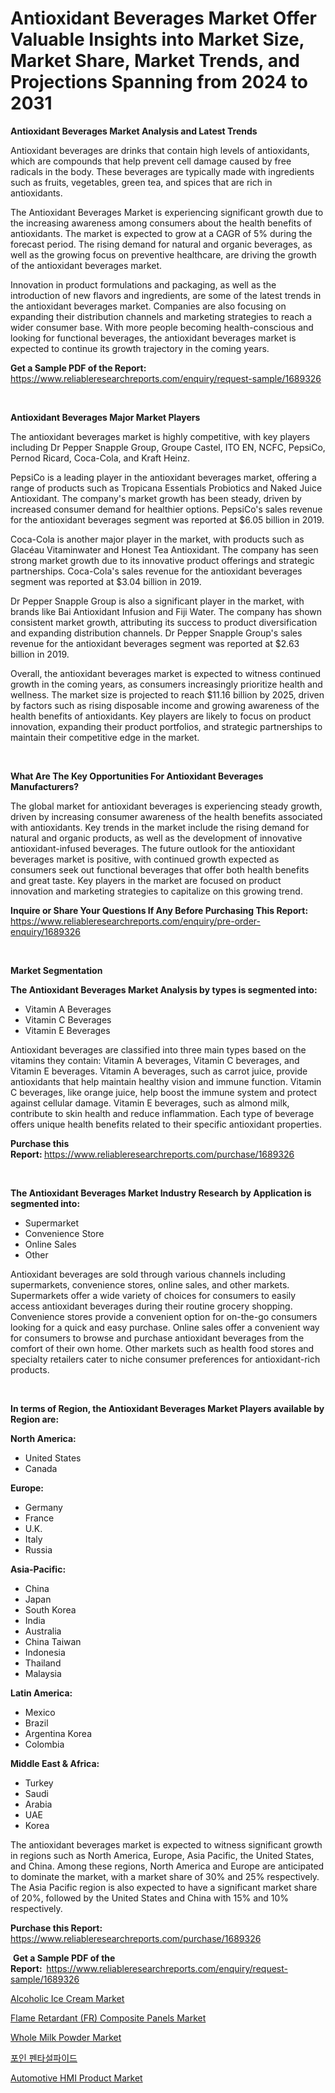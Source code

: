 <p><h1>Antioxidant Beverages Market Offer Valuable Insights into Market Size, Market Share, Market Trends, and Projections Spanning from 2024 to 2031</h1></p><p><strong>Antioxidant Beverages Market Analysis and Latest Trends</strong></p>
<p><p>Antioxidant beverages are drinks that contain high levels of antioxidants, which are compounds that help prevent cell damage caused by free radicals in the body. These beverages are typically made with ingredients such as fruits, vegetables, green tea, and spices that are rich in antioxidants.</p><p>The Antioxidant Beverages Market is experiencing significant growth due to the increasing awareness among consumers about the health benefits of antioxidants. The market is expected to grow at a CAGR of 5% during the forecast period. The rising demand for natural and organic beverages, as well as the growing focus on preventive healthcare, are driving the growth of the antioxidant beverages market.</p><p>Innovation in product formulations and packaging, as well as the introduction of new flavors and ingredients, are some of the latest trends in the antioxidant beverages market. Companies are also focusing on expanding their distribution channels and marketing strategies to reach a wider consumer base. With more people becoming health-conscious and looking for functional beverages, the antioxidant beverages market is expected to continue its growth trajectory in the coming years.</p></p>
<p><strong>Get a Sample PDF of the Report:&nbsp;</strong> <a href="https://www.reliableresearchreports.com/enquiry/request-sample/1689326">https://www.reliableresearchreports.com/enquiry/request-sample/1689326</a></p>
<p>&nbsp;</p>
<p><strong>Antioxidant Beverages Major Market Players</strong></p>
<p><p>The antioxidant beverages market is highly competitive, with key players including Dr Pepper Snapple Group, Groupe Castel, ITO EN, NCFC, PepsiCo, Pernod Ricard, Coca-Cola, and Kraft Heinz. </p><p>PepsiCo is a leading player in the antioxidant beverages market, offering a range of products such as Tropicana Essentials Probiotics and Naked Juice Antioxidant. The company's market growth has been steady, driven by increased consumer demand for healthier options. PepsiCo's sales revenue for the antioxidant beverages segment was reported at $6.05 billion in 2019.</p><p>Coca-Cola is another major player in the market, with products such as Glacéau Vitaminwater and Honest Tea Antioxidant. The company has seen strong market growth due to its innovative product offerings and strategic partnerships. Coca-Cola's sales revenue for the antioxidant beverages segment was reported at $3.04 billion in 2019.</p><p>Dr Pepper Snapple Group is also a significant player in the market, with brands like Bai Antioxidant Infusion and Fiji Water. The company has shown consistent market growth, attributing its success to product diversification and expanding distribution channels. Dr Pepper Snapple Group's sales revenue for the antioxidant beverages segment was reported at $2.63 billion in 2019.</p><p>Overall, the antioxidant beverages market is expected to witness continued growth in the coming years, as consumers increasingly prioritize health and wellness. The market size is projected to reach $11.16 billion by 2025, driven by factors such as rising disposable income and growing awareness of the health benefits of antioxidants. Key players are likely to focus on product innovation, expanding their product portfolios, and strategic partnerships to maintain their competitive edge in the market.</p></p>
<p>&nbsp;</p>
<p><strong>What Are The Key Opportunities For Antioxidant Beverages Manufacturers?</strong></p>
<p><p>The global market for antioxidant beverages is experiencing steady growth, driven by increasing consumer awareness of the health benefits associated with antioxidants. Key trends in the market include the rising demand for natural and organic products, as well as the development of innovative antioxidant-infused beverages. The future outlook for the antioxidant beverages market is positive, with continued growth expected as consumers seek out functional beverages that offer both health benefits and great taste. Key players in the market are focused on product innovation and marketing strategies to capitalize on this growing trend.</p></p>
<p><strong>Inquire or Share Your Questions If Any Before Purchasing This Report:</strong> <a href="https://www.reliableresearchreports.com/enquiry/pre-order-enquiry/1689326">https://www.reliableresearchreports.com/enquiry/pre-order-enquiry/1689326</a></p>
<p>&nbsp;</p>
<p><strong>Market Segmentation</strong></p>
<p><strong>The Antioxidant Beverages Market Analysis by types is segmented into:</strong></p>
<p><ul><li>Vitamin A Beverages</li><li>Vitamin C Beverages</li><li>Vitamin E Beverages</li></ul></p>
<p><p>Antioxidant beverages are classified into three main types based on the vitamins they contain: Vitamin A beverages, Vitamin C beverages, and Vitamin E beverages. Vitamin A beverages, such as carrot juice, provide antioxidants that help maintain healthy vision and immune function. Vitamin C beverages, like orange juice, help boost the immune system and protect against cellular damage. Vitamin E beverages, such as almond milk, contribute to skin health and reduce inflammation. Each type of beverage offers unique health benefits related to their specific antioxidant properties.</p></p>
<p><strong>Purchase this Report:&nbsp;</strong><a href="https://www.reliableresearchreports.com/purchase/1689326">https://www.reliableresearchreports.com/purchase/1689326</a></p>
<p>&nbsp;</p>
<p><strong>The Antioxidant Beverages Market Industry Research by Application is segmented into:</strong></p>
<p><ul><li>Supermarket</li><li>Convenience Store</li><li>Online Sales</li><li>Other</li></ul></p>
<p><p>Antioxidant beverages are sold through various channels including supermarkets, convenience stores, online sales, and other markets. Supermarkets offer a wide variety of choices for consumers to easily access antioxidant beverages during their routine grocery shopping. Convenience stores provide a convenient option for on-the-go consumers looking for a quick and easy purchase. Online sales offer a convenient way for consumers to browse and purchase antioxidant beverages from the comfort of their own home. Other markets such as health food stores and specialty retailers cater to niche consumer preferences for antioxidant-rich products.</p></p>
<p>&nbsp;</p>
<p><strong>In terms of Region, the Antioxidant Beverages Market Players available by Region are:</strong></p>
<p>
    <p> <strong> North America: </strong>
        <ul>
            <li>United States</li>
            <li>Canada</li>
        </ul>
        </p> 
    <p> <strong> Europe: </strong>
        <ul>
            <li>Germany</li>
            <li>France</li>
            <li>U.K.</li>
            <li>Italy</li>
            <li>Russia</li>
        </ul>
        </p> 
    <p> <strong> Asia-Pacific: </strong>
        <ul>
            <li>China</li>
            <li>Japan</li>
            <li>South Korea</li>
            <li>India</li>
            <li>Australia</li>
            <li>China Taiwan</li>
            <li>Indonesia</li>
            <li>Thailand</li>
            <li>Malaysia</li>
        </ul>
        </p> 
    <p> <strong> Latin America: </strong>
        <ul>
            <li>Mexico</li>
            <li>Brazil</li>
            <li>Argentina Korea</li>
            <li>Colombia</li>
        </ul>
        </p> 
    <p> <strong> Middle East & Africa: </strong>
        <ul>
            <li>Turkey</li>
            <li>Saudi</li>
            <li>Arabia</li>
            <li>UAE</li>
            <li>Korea</li>
        </ul>
    </p>
    </p>
<p><p>The antioxidant beverages market is expected to witness significant growth in regions such as North America, Europe, Asia Pacific, the United States, and China. Among these regions, North America and Europe are anticipated to dominate the market, with a market share of 30% and 25% respectively. The Asia Pacific region is also expected to have a significant market share of 20%, followed by the United States and China with 15% and 10% respectively.</p></p>
<p><strong>Purchase this Report: </strong><a href="https://www.reliableresearchreports.com/purchase/1689326">https://www.reliableresearchreports.com/purchase/1689326</a></p>
<p>&nbsp;<strong>Get a Sample PDF of the Report:&nbsp;&nbsp;</strong><a href="https://www.reliableresearchreports.com/enquiry/request-sample/1689326">https://www.reliableresearchreports.com/enquiry/request-sample/1689326</a></p>
<p><strong></strong></p>
<p><p><a href="https://github.com/biheemgalvinlouises6hokrh3h/Market-Research-Report-List-1/blob/main/alcoholic-ice-cream-market.md">Alcoholic Ice Cream Market</a></p><p><a href="https://www.linkedin.com/pulse/flame-retardant-fr-composite-panels-market-size-growth-segmentation-9wyzf?trackingId=ds5Po%2Bb6tkJHz6gR3D6npw%3D%3D">Flame Retardant (FR) Composite Panels Market</a></p><p><a href="https://github.com/guneycigdem35/Market-Research-Report-List-2/blob/main/whole-milk-powder-market.md">Whole Milk Powder Market</a></p><p><a href="https://github.com/hxzi07639916/Market-Research-Report-List-1/blob/main/653566816117.md">포인 펜타설파이드</a></p><p><a href="https://issuu.com/reportprime-2/docs/automotive-hmi-product-market-size-2030.pptx">Automotive HMI Product Market</a></p></p>